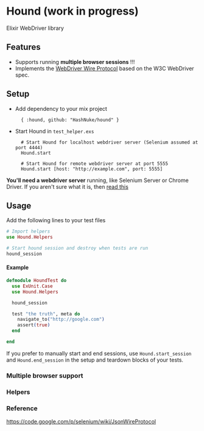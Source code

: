 # Hound (work in progress)

Elixir WebDriver library

## Features

* Supports running __multiple browser sessions__ !!!
* Implements the [WebDriver Wire Protocol](https://code.google.com/p/selenium/wiki/JsonWireProtocol) based on the W3C WebDriver spec.


## Setup

* Add dependency to your mix project

        { :hound, github: "HashNuke/hound" }

* Start Hound in `test_helper.exs`

        # Start Hound for localhost webdriver server (Selenium assumed at port 4444)
        Hound.start

        # Start Hound for remote webdriver server at port 5555
        Hound.start [host: "http://example.com", port: 5555]


__You'll need a webdriver server__ running, like Selenium Server or Chrome Driver. If you aren't sure what it is, then [read this](https://github.com/HashNuke/hound/wiki/Starting-a-webdriver-server)

## Usage

Add the following lines to your test files

```elixir
# Import helpers
use Hound.Helpers

# Start hound session and destroy when tests are run
hound_session
```

#### Example

```elixir
defmodule HoundTest do
  use ExUnit.Case
  use Hound.Helpers

  hound_session

  test "the truth", meta do
    navigate_to("http://google.com")
    assert(true)
  end

end
```

If you prefer to manually start and end sessions, use `Hound.start_session` and `Hound.end_session` in the setup and teardown blocks of your tests.


### Multiple browser support



### Helpers



### Reference

https://code.google.com/p/selenium/wiki/JsonWireProtocol
